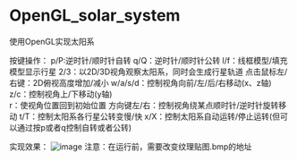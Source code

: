 # OpenGL_solar_system
使用OpenGL实现太阳系

按键操作：
p/P:逆时针/顺时针自转
q/Q：逆时针/顺时针公转
l/f：线框模型/填充模型显示行星
2/3：以2D/3D视角观察太阳系，同时会生成行星轨道
点击鼠标左/右键：2D俯视高度增加/减小
w/a/s/d：控制视角向前/左/后/右移动(x、z轴)
z/c：控制视角上/下移动(y轴)       
r：使视角位置回到初始位置
方向键左/右：控制视角绕某点顺时针/逆时针旋转移动
t/T：控制太阳系各行星公转变慢/快
x/X：控制太阳系自动运转/停止运转(但可以通过按p或者q控制自转或者公转)

实现效果：
![image](https://github.com/Chenhaja/OpenGL_solar_system/assets/138541557/fff01fbc-0386-488e-9517-e32ee1c933eb)
注意：在运行前，需要改变纹理贴图.bmp的地址
